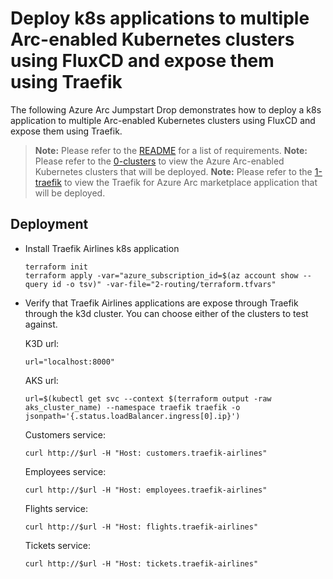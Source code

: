 # Deploy k8s applications to multiple Arc-enabled Kubernetes clusters using FluxCD and expose them using Traefik

The following Azure Arc Jumpstart Drop demonstrates how to deploy a k8s application to multiple Arc-enabled Kubernetes clusters using FluxCD and expose them using Traefik.

  > **Note:** Please refer to the [README](../README.md) for a list of requirements.
  > **Note:** Please refer to the [0-clusters](../0-clusters/README.md) to view the Azure Arc-enabled Kubernetes clusters that will be deployed.
  > **Note:** Please refer to the [1-traefik](../1-traefik/README.md) to view the Traefik for Azure Arc marketplace application that will be deployed.

## Deployment
* Install Traefik Airlines k8s application
  ```shell
  terraform init
  terraform apply -var="azure_subscription_id=$(az account show --query id -o tsv)" -var-file="2-routing/terraform.tfvars"
  ```

* Verify that Traefik Airlines applications are expose through Traefik through the k3d cluster. You can choose either of the clusters to test against.

  K3D url:
  ```shell
  url="localhost:8000"
  ```

  AKS url:
  ```shell
  url=$(kubectl get svc --context $(terraform output -raw aks_cluster_name) --namespace traefik traefik -o jsonpath='{.status.loadBalancer.ingress[0].ip}')
  ```

  Customers service:
  ```shell
  curl http://$url -H "Host: customers.traefik-airlines"
  ```

  Employees service:
  ```shell
  curl http://$url -H "Host: employees.traefik-airlines"
  ```

  Flights service:
  ```shell
  curl http://$url -H "Host: flights.traefik-airlines"
  ```

  Tickets service:
  ```shell
  curl http://$url -H "Host: tickets.traefik-airlines"
  ```
